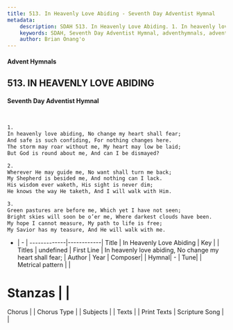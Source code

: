 ```yaml
---
title: 513. In Heavenly Love Abiding - Seventh Day Adventist Hymnal
metadata:
    description: SDAH 513. In Heavenly Love Abiding. 1. In heavenly love abiding, No change my heart shall fear; And safe is such confiding, For nothing changes here. The storm may roar without me, My heart may low be laid; But God is round about me, And can I be dismayed?
    keywords: SDAH, Seventh Day Adventist Hymnal, adventhymnals, advent hymnals, In Heavenly Love Abiding, In heavenly love abiding, No change my heart shall fear; 
    author: Brian Onang'o
---
```


#### Advent Hymnals
## 513. IN HEAVENLY LOVE ABIDING
#### Seventh Day Adventist Hymnal

```txt


1.
In heavenly love abiding, No change my heart shall fear;
And safe is such confiding, For nothing changes here.
The storm may roar without me, My heart may low be laid;
But God is round about me, And can I be dismayed?

2.
Wherever He may guide me, No want shall turn me back;
My Shepherd is besided me, And nothing can I lack.
His wisdom ever waketh, His sight is never dim;
He knows the way He taketh, And I will walk with Him.

3.
Green pastures are before me, Which yet I have not seen;
Bright skies will soon be o’er me, Where darkest clouds have been.
My hope I cannot measure, My path to life is free;
My Savior has my teasure, And He will walk with me.


```

- |   -  |
-------------|------------|
Title | In Heavenly Love Abiding |
Key |  |
Titles | undefined |
First Line | In heavenly love abiding, No change my heart shall fear; |
Author | 
Year | 
Composer|  |
Hymnal|  - |
Tune|  |
Metrical pattern | |
# Stanzas |  |
Chorus |  |
Chorus Type |  |
Subjects |  |
Texts |  |
Print Texts | 
Scripture Song |  |
  
